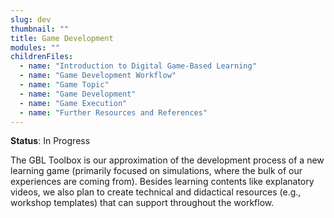 ```yaml
---
slug: dev
thumbnail: ""
title: Game Development
modules: ""
childrenFiles:
  - name: "Introduction to Digital Game-Based Learning"
  - name: "Game Development Workflow"
  - name: "Game Topic"
  - name: "Game Development"
  - name: "Game Execution"
  - name: "Further Resources and References"
---
```


**Status**: In Progress

The GBL Toolbox is our approximation of the development process of a new learning game (primarily focused on simulations, where the bulk of our experiences are coming from). Besides learning contents like explanatory videos, we also plan to create technical and didactical resources (e.g., workshop templates) that can support throughout the workflow.
